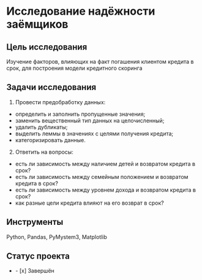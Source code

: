 # Исследование надёжности заёмщиков   
## Цель исследования
Изучение факторов, влияющих на факт погашения клиентом кредита в срок, для построения модели кредитного скоринга   
## Задачи исследования  
1. Провести предобработку данных:   
- определить и заполнить пропущенные значения;
- заменить вещественный тип данных на целочисленный;  
- удалить дубликаты;  
- выделить леммы в значениях с целями получения кредита;  
- категоризировать данные.   
2. Ответить на вопросы:
- есть ли зависимость между наличием детей и возвратом кредита в срок?
- есть ли зависимость между семейным положением и возвратом кредита в срок?
- есть ли зависимость между уровнем дохода и возвратом кредита в срок?
- как разные цели кредита влияют на его возврат в срок?
## Инструменты
Python, Pandas, PyMystem3, Matplotlib
## Статус проекта
<ul><li>- [x] Завершён</li>
